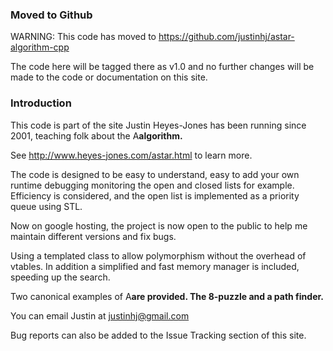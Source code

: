 ### Moved to Github ###

WARNING: This code has moved to https://github.com/justinhj/astar-algorithm-cpp

The code here will be tagged there as v1.0 and no further changes will be made to the code or documentation on this site.

### Introduction ###


This code is part of the site Justin Heyes-Jones has been running since 2001, teaching folk about the A**algorithm.**

See http://www.heyes-jones.com/astar.html to learn more.

The code is designed to be easy to understand, easy to add your own runtime debugging monitoring the open and closed lists for example. Efficiency is considered, and the open list is implemented as a priority queue using STL.

Now on google hosting, the project is now open to the public to help me maintain different versions and fix bugs.

Using a templated class to allow polymorphism without the overhead of vtables. In addition a simplified and fast memory manager is included, speeding up the search.

Two canonical examples of A**are provided. The 8-puzzle and a path finder.**

You can email Justin at justinhj@gmail.com

Bug reports can also be added to the Issue Tracking section of this site.

